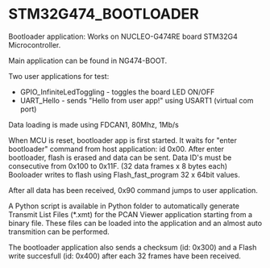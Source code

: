 # STM32G474_BOOTLOADER

Bootloader application:
Works on NUCLEO-G474RE board
STM32G4 Microcontroller.

Main application can be found in NG474-BOOT.

Two user applications for test:
 * GPIO_InfiniteLedToggling - toggles the board LED ON/OFF
 * UART_Hello - sends "Hello from user app!" using USART1 (virtual com port)

Data loading is made using FDCAN1, 80Mhz, 1Mb/s

When MCU is reset, bootloader app is first started.
It waits for "enter bootloader" command from host application: id 0x00.
After enter bootloader, flash is erased and data can be sent.
Data ID's must be consecutive from 0x100 to 0x11F. (32 data frames x 8 bytes each)
Booloader writes to flash using Flash_fast_program 32 x 64bit values.

After all data has been received, 0x90 command jumps to user application.

A Python script is available in Python folder to automatically generate Transmit 
List Files (*.xmt) for the PCAN Viewer application starting from a binary file. 
These files can be loaded into the application and an almost auto transmition
can be performed.

The bootloader application also sends a checksum (id: 0x300) and a 
Flash write succesfull (id: 0x400) after each 32 frames have been received. 

